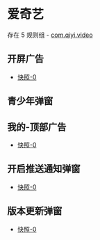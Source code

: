 # 爱奇艺

存在 5 规则组 - [com.qiyi.video](/src/apps/com.qiyi.video.ts)

## 开屏广告

- [快照-0](https://i.gkd.li/import/13160866)

## 青少年弹窗

## 我的-顶部广告

- [快照-0](https://i.gkd.li/import/12495050)

## 开启推送通知弹窗

- [快照-0](https://i.gkd.li/import/12838152)

## 版本更新弹窗

- [快照-0](https://i.gkd.li/import/12838158)
